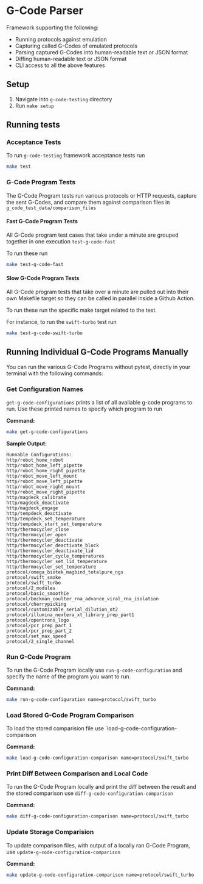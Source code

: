 # G-Code Parser

Framework supporting the following:

- Running protocols against emulation
- Capturing called G-Codes of emulated protocols
- Parsing captured G-Codes into human-readable text or JSON format
- Diffing human-readable text or JSON format
- CLI access to all the above features

## Setup

1. Navigate into `g-code-testing` directory
2. Run `make setup`

## Running tests

### Acceptance Tests

To run `g-code-testing` framework acceptance tests run

```bash
make test
```

### G-Code Program Tests

The G-Code Program tests run various protocols or HTTP requests, capture the sent G-Codes, and compare them against
comparison files in `g_code_test_data/comparison_files`

#### Fast G-Code Program Tests

All G-Code program test cases that take under a minute are grouped together in one execution `test-g-code-fast`

To run these run

```bash
make test-g-code-fast
```

#### Slow G-Code Program Tests

All G-Code program tests that take over a minute are pulled out into their own Makefile target so they can be called
in parallel inside a Github Action.

To run these run the specific make target related to the test.

For instance, to run the `swift-turbo` test run

```bash
make test-g-code-swift-turbo
```

## Running Individual G-Code Programs Manually

You can run the various G-Code Programs without pytest, directly in your terminal with the following commands:

### Get Configuration Names

`get-g-code-configurations` prints a list of all available g-code programs to run. Use these printed names
to specify which program to run

**Command:**

```bash
make get-g-code-configurations
```

**Sample Output:**

```
Runnable Configurations:
http/robot_home_robot
http/robot_home_left_pipette
http/robot_home_right_pipette
http/robot_move_left_mount
http/robot_move_left_pipette
http/robot_move_right_mount
http/robot_move_right_pipette
http/magdeck_calibrate
http/magdeck_deactivate
http/magdeck_engage
http/tempdeck_deactivate
http/tempdeck_set_temperature
http/tempdeck_start_set_temperature
http/thermocycler_close
http/thermocycler_open
http/thermocycler_deactivate
http/thermocycler_deactivate_block
http/thermocycler_deactivate_lid
http/thermocycler_cycle_temperatures
http/thermocycler_set_lid_temperature
http/thermocycler_set_temperature
protocol/omega_biotek_magbind_totalpure_ngs
protocol/swift_smoke
protocol/swift_turbo
protocol/2_modules
protocol/basic_smoothie
protocol/beckman_coulter_rna_advance_viral_rna_isolation
protocol/cherrypicking
protocol/customizable_serial_dilution_ot2
protocol/illumina_nextera_xt_library_prep_part1
protocol/opentrons_logo
protocol/pcr_prep_part_1
protocol/pcr_prep_part_2
protocol/set_max_speed
protocol/2_single_channel
```

### Run G-Code Program

To run the G-Code Program locally use `run-g-code-configuration` and specify the name of the program you want to run.

**Command:**

```bash
make run-g-code-configuration name=protocol/swift_turbo
```

### Load Stored G-Code Program Comparison

To load the stored comparision file use `load-g-code-configuration-comparison

**Command:**

```bash
make load-g-code-configuration-comparison name=protocol/swift_turbo
```

### Print Diff Between Comparison and Local Code

To run the G-Code Program locally and print the diff between the result and the stored comparison use
`diff-g-code-configuration-comparison`

**Command:**

```bash
make diff-g-code-configuration-comparison name=protocol/swift_turbo
```

### Update Storage Comparision

To update comparison files, with output of a locally ran G-Code Program, use `update-g-code-configuration-comparison`

**Command:**

```bash
make update-g-code-configuration-comparison name=protocol/swift_turbo
```
